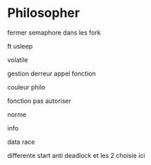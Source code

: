 # Philosopher

fermer semaphore dans les fork

ft usleep

volatile

gestion derreur appel fonction

couleur philo

fonction pas autoriser

norme



info

data race

differente start anti deadlock et les 2 choisie ici
